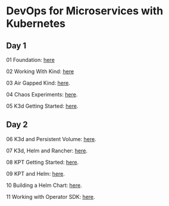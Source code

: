 # DevOps for Microservices with Kubernetes

## Day 1

01  Foundation: [here](labs/Lab01-Foundation-local.pdf)

02  Working With Kind: [here](labs/LAB02-WorkingWithKind.pdf)

03 Air Gapped Kind: [here](labs/LAB03-AirGappedKIND.pdf).

04 Chaos Experiments: [here](https://learning.oreilly.com/interactive/?classification=content-scenario&query=chaos).

05 K3d Getting Started: [here](labs/LAB04-K3D-GettingStarted.pdf).

## Day 2

06  K3d and Persistent Volume: [here](labs/LAB05-K3D-PVC.pdf).

07  K3d, Helm and Rancher: [here](labs/LAB06-K3D-Rancher.pdf).

08  KPT Getting Started: [here](labs/LAB07-KPT-Getting-Started.pdf).

09  KPT and Helm: [here](labs/LAB08-KPT-Helm.pdf).

10 Building a Helm Chart: [here](labs/LAB09-Helm-Chart-Build.pdf).

11 Working with Operator SDK: [here](labs/LAB10-OperatorSDK-Helm.pdf).
